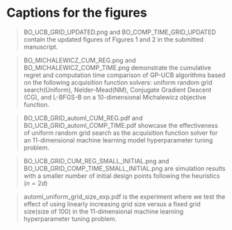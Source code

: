 # Captions for the figures

> BO_UCB_GRID_UPDATED.png and BO_COMP_TIME_GRID_UPDATED contain the updated figures of Figures 1 and 2 in the submitted manuscript.

> BO_MICHALEWICZ_CUM_REG.png and BO_MICHALEWICZ_COMP_TIME.png demonstrate the cumulative regret and computation time comparison of GP-UCB algorithms based on the following acquisition function solvers: uniform random grid search(Uniform), Nelder-Mead(NM), Conjugate Gradient Descent (CG), and L-BFGS-B on a 10-dimensional Michalewicz objective function.

> BO_UCB_GRID_automl_CUM_REG.pdf and BO_UCB_GRID_automl_COMP_TIME.pdf showcase the effectiveness of uniform random grid search as the acquisition function solver for an 11-dimensional machine learning model hyperparameter tuning problem.

> BO_UCB_GRID_CUM_REG_SMALL_INITIAL.png and BO_UCB_GRID_COMP_TIME_SMALL_INITIAL.png are simulation results with a smaller number of initial design points following the heuristics ($n = 2d$)

> automl_uniform_grid_size_exp.pdf is the experiment where we test the effect of using linearly increasing grid size versus a fixed grid size(size of 100) in the 11-dimensional machine learning hyperparameter tuning problem. 
